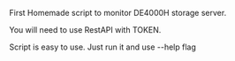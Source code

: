 First Homemade script to monitor DE4000H storage server.

You will need to use RestAPI with TOKEN. 

Script is easy to use. Just run it and use --help flag
